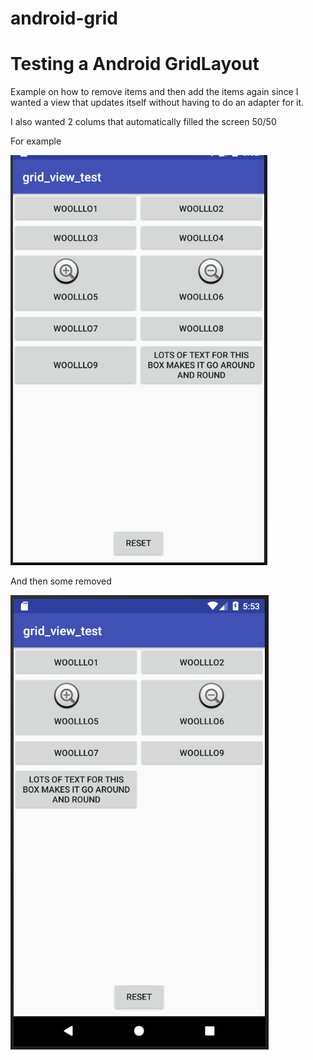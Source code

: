 # android-grid
# Testing a Android GridLayout

Example on how to remove items and then add the items again since I wanted a view that updates itself without having to do an adapter for it.

I also wanted 2 colums that automatically filled the screen 50/50

For example

![alt](https://github.com/Verdurakh/android-grid/blob/master/full.PNG "full")


And then some removed

![alt](https://github.com/Verdurakh/android-grid/blob/master/removed.PNG "removed")
